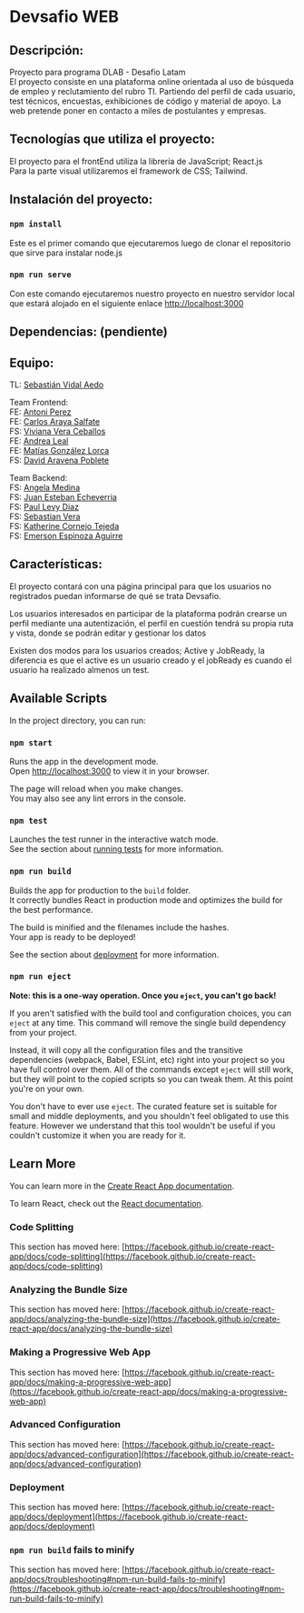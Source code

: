 # Devsafio WEB

## Descripción:

Proyecto para programa DLAB - Desafio Latam<br>
El proyecto consiste en una plataforma online orientada al uso de búsqueda de empleo y reclutamiento del rubro TI. Partiendo del perfil de cada usuario, test técnicos, encuestas, exhibiciones de código y material de apoyo. La web pretende poner en contacto a miles de postulantes y empresas.

## Tecnologías que utiliza el proyecto:

El proyecto para el frontEnd utiliza la librería de JavaScript; React.js<br>
Para la parte visual utilizaremos el framework de CSS; Tailwind.

## Instalación del proyecto:

### `npm install`

Este es el primer comando que ejecutaremos luego de clonar el repositorio que sirve para instalar node.js 

### `npm run serve`

Con este comando ejecutaremos nuestro proyecto en nuestro servidor local que estará alojado en el siguiente enlace [http://localhost:3000](http://localhost:3000)

## Dependencias: (pendiente)

## Equipo:

TL: [Sebastián Vidal Aedo](https://github.com/sebavidal10)  

Team Frontend:  
FE: [Antoni Perez](https://github.com/antoniPrz)  
FE: [Carlos Araya Salfate](https://github.com/Charlie2208)  
FS: [Viviana Vera Ceballos](https://github.com/vverac)  
FE: [Andrea Leal](https://github.com/andrelealr)  
FE: [Matías González Lorca](https://github.com/MatiasGonzalezL)  
FS: [David Aravena Poblete](https://github.com/david-aravena)  

Team Backend:  
FS: [Angela Medina](https://github.com/angelamedina)  
FS: [Juan Esteban Echeverria](https://github.com/Juan-Esteban-Echeverria)  
FS: [Paul Levy Diaz](https://github.com/Strike2-ux)  
FS: [Sebastian Vera](https://github.com/Verastian)  
FS: [Katherine Cornejo Tejeda](https://github.com/Kathecot)  
FS: [Emerson Espinoza Aguirre](https://github.com/emersonxinay)  

## Características:

El proyecto contará con una página principal para que los usuarios no registrados puedan informarse de qué se trata
Devsafio.<br>

Los usuarios interesados en participar de la plataforma podrán crearse un perfil mediante una autentización, el perfil en cuestión tendrá su propia ruta
y vista, donde se podrán editar y gestionar los datos <br>

Existen dos modos para los usuarios creados; Active y JobReady, la diferencia es que el active es un usuario creado
y el jobReady es cuando el usuario ha realizado almenos un test. <br>


## Available Scripts

In the project directory, you can run:

### `npm start`

Runs the app in the development mode.\
Open [http://localhost:3000](http://localhost:3000) to view it in your browser.

The page will reload when you make changes.\
You may also see any lint errors in the console.

### `npm test`

Launches the test runner in the interactive watch mode.\
See the section about [running tests](https://facebook.github.io/create-react-app/docs/running-tests) for more information.

### `npm run build`

Builds the app for production to the `build` folder.\
It correctly bundles React in production mode and optimizes the build for the best performance.

The build is minified and the filenames include the hashes.\
Your app is ready to be deployed!

See the section about [deployment](https://facebook.github.io/create-react-app/docs/deployment) for more information.

### `npm run eject`

**Note: this is a one-way operation. Once you `eject`, you can't go back!**

If you aren't satisfied with the build tool and configuration choices, you can `eject` at any time. This command will remove the single build dependency from your project.

Instead, it will copy all the configuration files and the transitive dependencies (webpack, Babel, ESLint, etc) right into your project so you have full control over them. All of the commands except `eject` will still work, but they will point to the copied scripts so you can tweak them. At this point you're on your own.

You don't have to ever use `eject`. The curated feature set is suitable for small and middle deployments, and you shouldn't feel obligated to use this feature. However we understand that this tool wouldn't be useful if you couldn't customize it when you are ready for it.

## Learn More

You can learn more in the [Create React App documentation](https://facebook.github.io/create-react-app/docs/getting-started).

To learn React, check out the [React documentation](https://reactjs.org/).

### Code Splitting

This section has moved here: [https://facebook.github.io/create-react-app/docs/code-splitting](https://facebook.github.io/create-react-app/docs/code-splitting)

### Analyzing the Bundle Size

This section has moved here: [https://facebook.github.io/create-react-app/docs/analyzing-the-bundle-size](https://facebook.github.io/create-react-app/docs/analyzing-the-bundle-size)

### Making a Progressive Web App

This section has moved here: [https://facebook.github.io/create-react-app/docs/making-a-progressive-web-app](https://facebook.github.io/create-react-app/docs/making-a-progressive-web-app)

### Advanced Configuration

This section has moved here: [https://facebook.github.io/create-react-app/docs/advanced-configuration](https://facebook.github.io/create-react-app/docs/advanced-configuration)

### Deployment

This section has moved here: [https://facebook.github.io/create-react-app/docs/deployment](https://facebook.github.io/create-react-app/docs/deployment)

### `npm run build` fails to minify

This section has moved here: [https://facebook.github.io/create-react-app/docs/troubleshooting#npm-run-build-fails-to-minify](https://facebook.github.io/create-react-app/docs/troubleshooting#npm-run-build-fails-to-minify)


